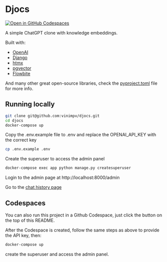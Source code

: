 # Djocs
[![Open in GitHub Codespaces](https://github.com/codespaces/badge.svg)](https://codespaces.new/vinimpv/djocs)

A simple ChatGPT clone with knowledge embeddings.

Built with:

- [OpenAI](https://openai.com/)
- [Django](https://www.djangoproject.com/)
- [htmx](https://htmx.org/)
- [pgvector](https://github.com/pgvector/pgvector)
- [Flowbite](https://flowbite.com/)

And many other great open-source libraries, check the [pyproject.toml](pyproject.toml) file for more info.

## Running locally

```bash
git clone git@github.com:vinimpv/djocs.git
cd djocs
docker-compose up
```

Copy the .env.example file to .env and replace the OPENAI_API_KEY with the correct key
```bash
cp .env.example .env
```

Create the superuser to access the admin panel
```bash
docker-compose exec app python manage.py createsuperuser
```

Login to the admin page at http://localhost:8000/admin

Go to the [chat history page](http://localhost:8000/)

## Codespaces

You can also run this project in a Github Codespace, just click the button on the top of this README.

After the Codespace is created, follow the same steps as above to provide the API key, then:

```bash
docker-compose up
```
create the superuser and access the admin panel.

